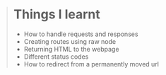 > # Things I learnt
> - How to handle requests and responses
> - Creating routes using raw node
> - Returning HTML to the webpage
> - Different status codes
> - How to redirect from a permanently moved url

